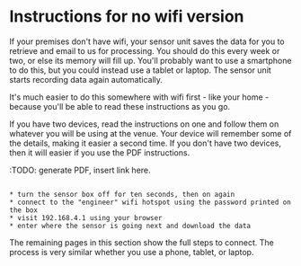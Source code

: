 # Instructions for no wifi version

If your premises don't have wifi, your sensor unit saves the data for you to retrieve and email to us for processing.  You should do this every week or two, or else its memory will fill up.  You'll probably want to use a smartphone to do this, but you could instead use a tablet or laptop. The sensor unit starts recording data again automatically.

It's much easier to do this somewhere with wifi first - like your home - because you'll be able to read these instructions as you go.  

If you have two devices, read the instructions on one and follow them on whatever you will be using at the venue.  Your device will remember some of the details, making it easier a second time.  If you don't have two devices, then it will easier if you use the PDF instructions.

:TODO: generate PDF, insert link here.

```{admonition} Overview

* turn the sensor box off for ten seconds, then on again  
* connect to the "engineer" wifi hotspot using the password printed on the box
* visit 192.168.4.1 using your browser 
* enter where the sensor is going next and download the data 

```

<!-- too confusing at this point - someone is bound to click on it thinking it will work.
 *  <a href="192.168.4.1" target="_blank">New Tab for 192.168.4.1</a>
-->

The remaining pages in this section show the full steps to connect.  The process is very similar whether you use a phone, tablet, or laptop.